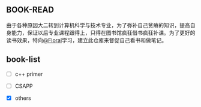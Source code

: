 ## BOOK-READ

由于各种原因大二转到计算机科学与技术专业，为了弥补自己贫瘠的知识，提高自身能力，保证以后专业课程跟得上，只得在图书馆疯狂借书疯狂补课。为了更好的读书效果，特向[@Floral](<https://github.com/Floral>)学习，建立此仓库来督促自己看书和做笔记。

## book-list

- [ ] c++ primer
- [ ] CSAPP
- [x] others

